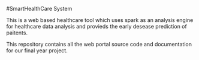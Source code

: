 #SmartHealthCare System

This is a web based healthcare tool which uses spark as an analysis engine for healthcare data analysis and provieds the early desease prediction of paitents.

This repository contains all the web portal source code and documentation for our final year project.
